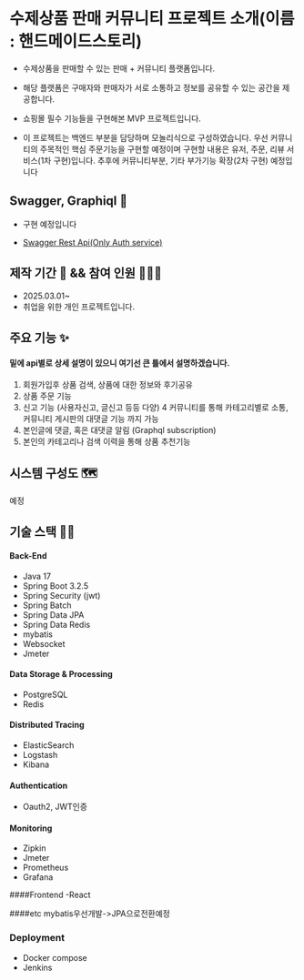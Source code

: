 # 수제상품 판매 커뮤니티 프로젝트 소개(이름 : 핸드메이드스토리)

- 수제상품을 판매할 수 있는 판매 + 커뮤니티 플랫폼입니다.

- 해당 플랫폼은 구매자와 판매자가 서로 소통하고 정보를 공유할 수 있는 공간을 제공합니다.
- 쇼핑몰 필수 기능들을 구현해본 MVP 프로젝트입니다.
- 이 프로젝트는 백엔드 부분을 담당하며 모놀리식으로 구성하였습니다. 우선 커뮤니티의 주목적인 핵심 주문기능을 구현할 예정이며 구현할 내용은 유저, 주문, 리뷰 서비스(1차 구현)입니다. 추후에 커뮤니티부분, 기타 부가기능 확장(2차 구현) 예정입니다

## Swagger, Graphiql 📝

- 구현 예정입니다

- [Swagger Rest Api(Only Auth service)](https://clientbe.gongik.shop/swagger-ui/index.html)

## 제작 기간 📅 && 참여 인원 🧑‍🤝‍🧑

- 2025.03.01~
- 취업을 위한 개인 프로젝트입니다.

## 주요 기능 ✨

#### 밑에 api별로 상세 설명이 있으니 여기선 큰 틀에서 설명하겠습니다.

1. 회원가입후 상품 검색, 상품에 대한 정보와 후기공유
2. 상품 주문 기능
3. 신고 기능 (사용자신고, 글신고 등등 다양)
4 커뮤니티를 통해 카테고리별로 소통, 커뮤니티 게시판의 대댓글 기능 까지 가능
5. 본인글에 댓글, 혹은 대댓글 알림 (Graphql subscription)
6. 본인의 카테고리나 검색 이력을 통해 상품 추천기능

## 시스템 구성도 🗺️

예정

## 기술 스택 🧑‍💻

#### Back-End

- Java 17
- Spring Boot 3.2.5
- Spring Security (jwt)
- Spring Batch
- Spring Data JPA
- Spring Data Redis
- mybatis
- Websocket
- Jmeter

#### Data Storage & Processing

- PostgreSQL
- Redis

#### Distributed Tracing

- ElasticSearch
- Logstash
- Kibana
  
#### Authentication
- Oauth2, JWT인증

#### Monitoring
- Zipkin
- Jmeter
- Prometheus
- Grafana

####Frontend
-React

####etc
mybatis우선개발->JPA으로전환예정

### Deployment

- Docker compose
- Jenkins
